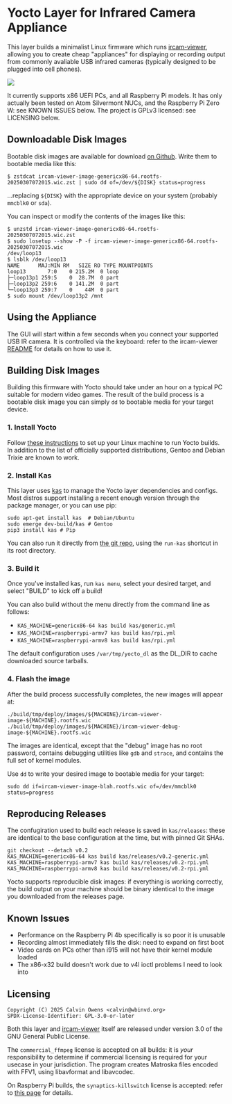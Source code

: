 # Yocto Layer for Infrared Camera Appliance

This layer builds a minimalist Linux firmware which runs
[ircam-viewer](https://github.com/jcalvinowens/ircam-viewer?tab=readme-ov-file#linux-infrared-camera-viewer),
allowing you to create cheap "appliances" for displaying or recording output
from commonly avaliable USB infrared cameras (typically designed to be plugged
into cell phones).

![](https://static.wbinvd.org/img/ircam/appliance.jpg)

It currently supports x86 UEFI PCs, and all Raspberry Pi models. It has only
actually been tested on Atom Silvermont NUCs, and the Raspberry Pi Zero W: see
KNOWN ISSUES below. The project is GPLv3 licensed: see LICENSING below.

## Downloadable Disk Images

Bootable disk images are available for download
[on Github](https://github.com/jcalvinowens/meta-ircam-viewer/releases). Write
them to bootable media like this:

```
$ zstdcat ircam-viewer-image-genericx86-64.rootfs-20250307072015.wic.zst | sudo dd of=/dev/${DISK} status=progress
```

...replacing `${DISK}` with the appropriate device on your system (probably
`mmcblk0` or `sda`).

You can inspect or modify the contents of the images like this:

```
$ unzstd ircam-viewer-image-genericx86-64.rootfs-20250307072015.wic.zst
$ sudo losetup --show -P -f ircam-viewer-image-genericx86-64.rootfs-20250307072015.wic
/dev/loop13
$ lsblk /dev/loop13
NAME      MAJ:MIN RM   SIZE RO TYPE MOUNTPOINTS
loop13       7:0    0 215.2M  0 loop
├─loop13p1 259:5    0  28.7M  0 part
├─loop13p2 259:6    0 141.2M  0 part
└─loop13p3 259:7    0    44M  0 part
$ sudo mount /dev/loop13p2 /mnt
```

## Using the Appliance

The GUI will start within a few seconds when you connect your supported USB IR
camera. It is controlled via the keyboard: refer to the ircam-viewer
[README](https://github.com/jcalvinowens/ircam-viewer/blob/master/README.md#viewing)
for details on how to use it.

## Building Disk Images

Building this firmware with Yocto should take under an hour on a typical PC
suitable for modern video games. The result of the build process is a bootable
disk image you can simply `dd` to bootable media for your target device.

### 1. Install Yocto

Follow [these instructions](https://docs.yoctoproject.org/ref-manual/system-requirements.html#required-packages-for-the-build-host)
to set up your Linux machine to run Yocto builds. In addition to the list of
officially supported distributions, Gentoo and Debian Trixie are known to work.

### 2. Install Kas

This layer uses [kas](https://kas.readthedocs.io/en/latest/) to manage the
Yocto layer dependencies and configs. Most distros support installing a recent
enough version through the package manager, or you can use pip:

```
sudo apt-get install kas  # Debian/Ubuntu
sudo emerge dev-build/kas # Gentoo
pip3 install kas # Pip
```

You can also run it directly from [the git repo](https://github.com/siemens/kas.git),
using the `run-kas` shortcut in its root directory.

### 3. Build it

Once you've installed kas, run `kas menu`, select your desired target, and
select "BUILD" to kick off a build!

You can also build without the menu directly from the command line as follows:

* `KAS_MACHINE=genericx86-64 kas build kas/generic.yml`
* `KAS_MACHINE=raspberrypi-armv7 kas build kas/rpi.yml`
* `KAS_MACHINE=raspberrypi-armv8 kas build kas/rpi.yml`

The default configuration uses `/var/tmp/yocto_dl` as the DL\_DIR to cache
downloaded source tarballs.

### 4. Flash the image

After the build process successfully completes, the new images will appear at:

```
./build/tmp/deploy/images/${MACHINE}/ircam-viewer-image-${MACHINE}.rootfs.wic
./build/tmp/deploy/images/${MACHINE}/ircam-viewer-debug-image-${MACHINE}.rootfs.wic
```

The images are identical, except that the "debug" image has no root password,
contains debugging utilities like `gdb` and `strace`, and contains the full set
of kernel modules.

Use `dd` to write your desired image to bootable media for your target:

```
sudo dd if=ircam-viewer-image-blah.rootfs.wic of=/dev/mmcblk0 status=progress
```

## Reproducing Releases

The confugiration used to build each release is saved in `kas/releases`: these
are identical to the base configuration at the time, but with pinned Git SHAs.

```
git checkout --detach v0.2
KAS_MACHINE=genericx86-64 kas build kas/releases/v0.2-generic.yml
KAS_MACHINE=raspberrypi-armv7 kas build kas/releases/v0.2-rpi.yml
KAS_MACHINE=raspberrypi-armv8 kas build kas/releases/v0.2-rpi.yml
```

Yocto supports reproducible disk images: if everything is working correctly,
the build output on your machine should be binary identical to the image you
downloaded from the releases page.

## Known Issues

* Performance on the Raspberry Pi 4b specifically is so poor it is unusable
* Recording almost immediately fills the disk: need to expand on first boot
* Video cards on PCs other than i915 will not have their kernel module loaded
* The x86-x32 build doesn't work due to v4l ioctl problems I need to look into

## Licensing

```
Copyright (C) 2025 Calvin Owens <calvin@wbinvd.org>
SPDX-License-Identifier: GPL-3.0-or-later
```

Both this layer and [ircam-viewer](https://github.com/jcalvinowens/ircam-viewer)
itself are released under version 3.0 of the GNU General Public License.

The `commercial_ffmpeg` license is accepted on all builds: it is *your*
responsibility to determine if commercial licensing is required for your usecase
in your jurisdiction. The program creates Matroska files encoded with FFV1,
using libavformat and libavcodec.

On Raspberry Pi builds, the `synaptics-killswitch` license is accepted: refer to
[this page](https://meta-raspberrypi.readthedocs.io/en/latest/ipcompliance.html)
for details.
